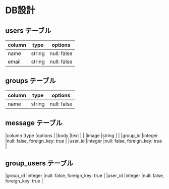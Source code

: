# DB設計
## users テーブル
|column   |type    |options  |
|-------  |--------|---------|
|name     |string  |null: false  |
|email    |string  |null: false  |



## groups テーブル
|column   |type    |options  |
|-------  |--------|---------|
|name     |string  |null: false  |

## message テーブル
|column   |type    |options  |
|body     |text    |         |
|image    |string  |         |
|group_id |integer |null: false, foreign_key: true |
|user_id  |integer |null: false, foreign_key: true |

## group_users テーブル
|group_id |integer |null: false, foreign_key: true |
|user_id  |integer |null: false, foreign_key: true |